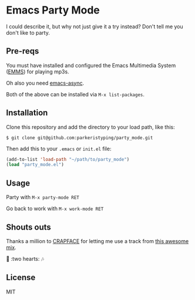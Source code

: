 # Emacs Party Mode

I could describe it, but why not just give it a try instead? Don't tell me you don't like to party.

## Pre-reqs

You must have installed and configured the Emacs Multimedia System ([EMMS](https://www.gnu.org/software/emms/)) for playing mp3s.

Oh also you need [emacs-async](https://github.com/jwiegley/emacs-async).

Both of the above can be installed via `M-x list-packages`.

## Installation

Clone this repository and add the directory to your load path, like this:

`$ git clone git@github.com:parkeristyping/party_mode.git`

Then add this to your `.emacs` or `init.el` file:

``` lisp
(add-to-list 'load-path "~/path/to/party_mode")
(load "party_mode.el")
```

## Usage

Party with `M-x party-mode RET`

Go back to work with `M-x work-mode RET`

## Shouts outs

Thanks a million to [CRAPFACE](https://soundcloud.com/crapface) for letting me use a track from [this awesome mix](https://soundcloud.com/1833-fm/1833-mix-series-vol-78-crapface).

:sparkling_heart: :two hearts: :notes:

## License

MIT
